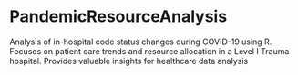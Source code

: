 # PandemicResourceAnalysis
Analysis of in-hospital code status changes during COVID-19 using R. Focuses on patient care trends and resource allocation in a Level I Trauma hospital. Provides valuable insights for healthcare data analysis
